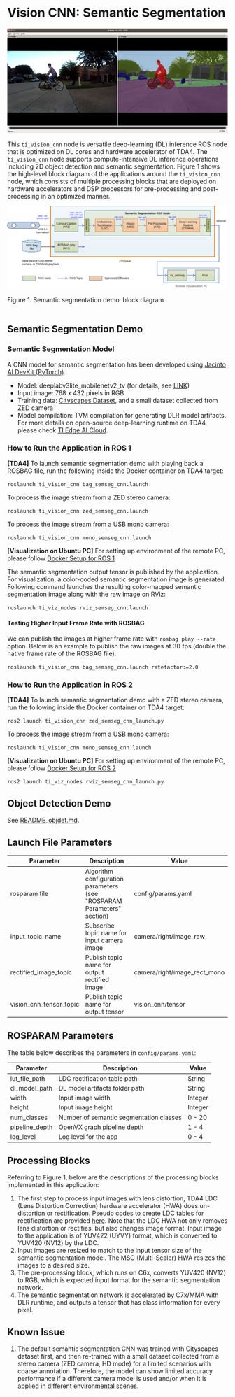 Vision CNN: Semantic Segmentation
=================================

![](docs/semseg_rviz.png)
<br />

This `ti_vision_cnn` node is versatile deep-learning (DL) inference ROS node that is optimized on DL cores and hardware accelerator of TDA4. The `ti_vision_cnn` node supports compute-intensive DL inference operations including 2D object detection and semantic segmentation. Figure 1 shows the high-level block diagram of the applications around the `ti_vision_cnn` node, which consists of multiple processing blocks that are deployed on hardware accelerators and DSP processors for pre-processing and post-processing in an optimized manner.

![](docs/semseg_demo_block_diagram.svg)
<figcaption>Figure 1. Semantic segmentation demo: block diagram</figcaption>
<br />

## Semantic Segmentation Demo

### Semantic Segmentation Model
A CNN model for semantic segmentation has been developed using [Jacinto AI DevKit (PyTorch)](https://git.ti.com/cgit/jacinto-ai/pytorch-jacinto-ai-devkit/about/).

* Model: deeplabv3lite_mobilenetv2_tv (for details, see [LINK](https://git.ti.com/cgit/jacinto-ai/pytorch-jacinto-ai-devkit/about/docs/Semantic_Segmentation.md))
* Input image: 768 x 432 pixels in RGB
* Training data: [Cityscapes Dataset](https://www.cityscapes-dataset.com), and a small dataset collected from ZED camera
* Model compilation: TVM compilation for generating DLR model artifacts. For more details on open-source deep-learning runtime on TDA4, please check [TI Edge AI Cloud](https://dev.ti.com/edgeai/).

### How to Run the Application in ROS 1

**[TDA4]** To launch semantic segmentation demo with playing back a ROSBAG file, run the following inside the Docker container on TDA4 target:
```
roslaunch ti_vision_cnn bag_semseg_cnn.launch
```
To process the image stream from a ZED stereo camera:
```
roslaunch ti_vision_cnn zed_semseg_cnn.launch
```
To process the image stream from a USB mono camera:
```
roslaunch ti_vision_cnn mono_semseg_cnn.launch
```

**[Visualization on Ubuntu PC]** For setting up environment of the remote PC, please follow [Docker Setup for ROS 1](../../../docker/setting_docker_ros1.md)

The semantic segmentation output tensor is published by the application. For visualization, a color-coded semantic segmentation image is generated. Following command launches the resulting color-mapped semantic segmentation image along with the raw image on RViz:
```
roslaunch ti_viz_nodes rviz_semseg_cnn.launch
```
#### Testing Higher Input Frame Rate with ROSBAG
We can publish the images at higher frame rate with `rosbag play --rate` option. Below is an example to publish the raw images at 30 fps (double the native frame rate of the ROSBAG file).
```
roslaunch ti_vision_cnn bag_semseg_cnn.launch ratefactor:=2.0
```

### How to Run the Application in ROS 2

**[TDA4]** To launch semantic segmentation demo with a ZED stereo camera, run the following inside the Docker container on TDA4 target:
```
ros2 launch ti_vision_cnn zed_semseg_cnn_launch.py
```
To process the image stream from a USB mono camera:
```
roslaunch ti_vision_cnn mono_semseg_cnn.launch
```
<!-- To launch semantic segmentation demo with playing back a ROSBAG file, run the following inside the Docker container on TDA4 target:
```
ros2 launch ti_vision_cnn bag_semseg_cnn_launch.py
``` -->

**[Visualization on Ubuntu PC]** For setting up environment of the remote PC, please follow [Docker Setup for ROS 2](../../../docker/setting_docker_ros2.md)

```
ros2 launch ti_viz_nodes rviz_semseg_cnn_launch.py
```

## Object Detection Demo

See [README_objdet.md](./README_objdet.md).

## Launch File Parameters

Parameter               | Description                                                               | Value
------------------------|---------------------------------------------------------------------------|-------------------
rosparam file           | Algorithm configuration parameters (see "ROSPARAM Parameters" section)    | config/params.yaml
input_topic_name        | Subscribe topic name for input camera image                               | camera/right/image_raw
rectified_image_topic   | Publish topic name for output rectified image                             | camera/right/image_rect_mono
vision_cnn_tensor_topic | Publish topic name for output tensor                                      | vision_cnn/tensor

## ROSPARAM Parameters
The table below describes the parameters in `config/params.yaml`:

 Parameter                | Description                                        | Value
--------------------------|----------------------------------------------------|----------
 lut_file_path            | LDC rectification table path                       | String
 dl_model_path            | DL model artifacts folder path                     | String
 width                    | Input image width                                  | Integer
 height                   | Input image height                                 | Integer
 num_classes              | Number of semantic segmentation classes            | 0 - 20
 pipeline_depth           | OpenVX graph pipeline depth                        | 1 - 4
 log_level                | Log level for the app                              | 0 - 4
 ## Processing Blocks

Referring to Figure 1, below are the descriptions of the processing blocks implemented in this application:

1. The first step to process input images with lens distortion, TDA4 LDC (Lens Distortion Correction) hardware accelerator (HWA) does un-distortion or rectification. Pseudo codes to create LDC tables for rectification are provided [here](../ti_sde/README.md). Note that the LDC HWA not only removes lens distortion or rectifies, but also changes image format. Input image to the application is of YUV422 (UYVY) format, which is converted to YUV420 (NV12) by the LDC.
2. Input images are resized to match to the input tensor size of the semantic segmentation model. The MSC (Multi-Scaler) HWA resizes the images to a desired size.
3. The pre-processing block, which runs on C6x, converts YUV420 (NV12) to RGB, which is expected input format for the semantic segmentation network.
4. The semantic segmentation network is accelerated by C7x/MMA with DLR runtime, and outputs a tensor that has class information for every pixel.

## Known Issue

1. The default semantic segmentation CNN was trained with Cityscapes dataset first, and then re-trained with a small dataset collected from a stereo camera (ZED camera, HD mode) for a limited scenarios with coarse annotation. Therefore, the model can show limited accuracy performance if a different camera model is used and/or when it is applied in different environmental scenes.
